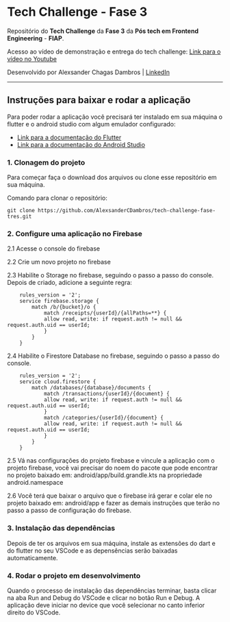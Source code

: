 # Tech Challenge - Fase 3

Repositório do **Tech Challenge** da **Fase 3** da **Pós tech em Frontend Engineering** - **FIAP**.

Acesso ao vídeo de demonstração e entrega do tech challenge: [Link para o vídeo no Youtube]()

Desenvolvido por Alexsander Chagas Dambros | [LinkedIn](https://www.linkedin.com/in/alexsandercdambros/)

---

## Instruções para baixar e rodar a aplicação

Para poder rodar a aplicação você precisará ter instalado em sua máquina o flutter e o android studio com algum emulador configurado:

- [Link para a documentação do Flutter](https://flutter.dev/?utm_source=google&utm_medium=cpc&utm_campaign=brand_sem&utm_content=latam_br&gclsrc=aw.ds&gad_source=1&gad_campaignid=13034410705&gbraid=0AAAAAC-INI_hKL_m54RpNjR5NSuy5jv13&gclid=Cj0KCQjwrojHBhDdARIsAJdEJ_ezYFHroP2C9gUDwqWEXcj4ADobwM_j9ilAFWyNYv9dacf2pD7Ed30aAmuHEALw_wcB)
- [Link para a documentação do Android Studio](https://developer.android.com/studio?hl=pt-br)

### 1. Clonagem do projeto
    
Para começar faça o download dos arquivos ou clone esse repositório em sua máquina.

Comando para clonar o repositório:
    
`git clone https://github.com/AlexsanderCDambros/tech-challenge-fase-tres.git`

### 2. Configure uma aplicação no Firebase
    
2.1 Acesse o console do firebase 

2.2 Crie um novo projeto no firebase

2.3 Habilite o Storage no firebase, seguindo o passo a passo do console. Depois de criado, adicione a seguinte regra:

```
    rules_version = '2';
    service firebase.storage {
        match /b/{bucket}/o {
            match /receipts/{userId}/{allPaths=**} {
            allow read, write: if request.auth != null && request.auth.uid == userId;
            }
        }
    }
```

2.4 Habilite o Firestore Database no firebase, seguindo o passo a passo do console.

```
    rules_version = '2';
    service cloud.firestore {
        match /databases/{database}/documents {
            match /transactions/{userId}/{document} {
            allow read, write: if request.auth != null && request.auth.uid == userId;
            }
            match /categories/{userId}/{document} {
            allow read, write: if request.auth != null && request.auth.uid == userId;
            }
        }
    }
```

2.5 Vá nas configurações do projeto firebase e vincule a aplicação com o projeto firebase, você vai precisar do noem do pacote que pode encontrar no projeto baixado em: android/app/build.grandle.kts na propriedade android.namespace

2.6 Você terá que baixar o arquivo que o firebase irá gerar e colar ele no projeto baixado em: android/app e fazer as demais instruções que terão no passo a passo de configuração do firebase.

### 3. Instalação das dependências 

Depois de ter os arquivos em sua máquina, instale as extensões do dart e do flutter no seu VSCode e as depensências serão baixadas automaticamente.


### 4. Rodar o projeto em desenvolvimento

Quando o processo de instalação das dependências terminar, basta clicar na aba Run and Debug do VSCode e clicar no botão Run e Debug. 
A aplicação deve iniciar no device que você selecionar no canto inferior direito do VSCode.